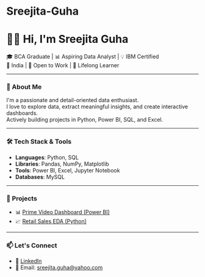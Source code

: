 # Sreejita-Guha

# 👩‍💻 Hi, I'm Sreejita Guha

🎓 BCA Graduate | 📊 Aspiring Data Analyst | 💡 IBM Certified  
📍 India | 💼 Open to Work | 🧠 Lifelong Learner

---

### 🧾 About Me
I'm a passionate and detail-oriented data enthusiast.  
I love to explore data, extract meaningful insights, and create interactive dashboards.  
Actively building projects in Python, Power BI, SQL, and Excel.

---

### 🛠️ Tech Stack & Tools
- **Languages**: Python, SQL  
- **Libraries**: Pandas, NumPy, Matplotlib  
- **Tools**: Power BI, Excel, Jupyter Notebook  
- **Databases**: MySQL

---

### 📁 Projects
- 📊 [Prime Video Dashboard (Power BI)](https://github.com/sreejitaguha/prime-video-dashboard)  
- 📈 [Retail Sales EDA (Python)](https://github.com/sreejitaguha/retail-sales-eda)

---

### 📫 Let's Connect
- 🔗 [LinkedIn](https://www.linkedin.com/in/sreejitaguha-dataanalyst/)
- 📧 Email: sreejita.guha@yahoo.com

